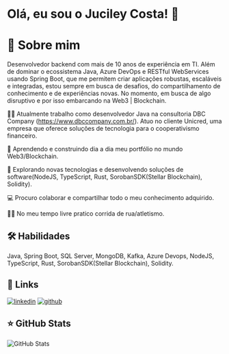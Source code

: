 # Olá, eu sou o Juciley Costa! 👋


# 🚀 Sobre mim
Desenvolvedor backend com mais de 10 anos de experiência em TI. Além de dominar o ecossistema Java, Azure DevOps e RESTful WebServices usando Spring Boot, que me permitem criar aplicações robustas, escaláveis e integradas, estou sempre em busca de desafios, do compartilhamento de conhecimento e de experiências novas. No momento, em busca de algo disruptivo e por isso embarcando na Web3 | Blockchain.


👩‍💻 Atualmente trabalho como desenvolvedor Java na consultoria DBC Company (https://www.dbccompany.com.br/). Atuo no cliente Unicred, uma empresa que oferece soluções de tecnologia para o cooperativismo financeiro.

🧠 Aprendendo e construindo dia a dia meu portfólio no mundo Web3/Blockchain.

🤔 Explorando novas tecnologias e desenvolvendo soluções de software(NodeJS, TypeScript, Rust, SorobanSDK(Stellar Blockchain), Solidity).

💻 Procuro colaborar e compartilhar todo o meu conhecimento adquirido.

🏃‍♂️ No meu tempo livre pratico corrida de rua/atletismo.


## 🛠 Habilidades
Java, Spring Boot, SQL Server, MongoDB, Kafka, Azure Devops, NodeJS, TypeScript, Rust, SorobanSDK(Stellar Blockchain), Solidity.

## 🔗 Links
[![linkedin](https://img.shields.io/badge/linkedin-0A66C2?style=for-the-badge&logo=linkedin&logoColor=white)](https://www.linkedin.com/in/juciley-costa/)
[![github](https://img.shields.io/badge/github-1DA1F2?style=for-the-badge&logo=github&logoColor=white)](https://github.com/jucileycostaweb3)

## ⭐ GitHub Stats

![GitHub Stats](https://github-readme-stats.vercel.app/api?username=jucileycostaweb3&show_icons=true)
